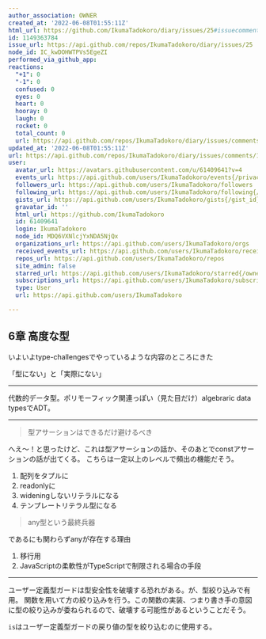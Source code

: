 ```yaml
---
author_association: OWNER
created_at: '2022-06-08T01:55:11Z'
html_url: https://github.com/IkumaTadokoro/diary/issues/25#issuecomment-1149363784
id: 1149363784
issue_url: https://api.github.com/repos/IkumaTadokoro/diary/issues/25
node_id: IC_kwDOHWTPVs5EgeZI
performed_via_github_app: 
reactions:
  "+1": 0
  "-1": 0
  confused: 0
  eyes: 0
  heart: 0
  hooray: 0
  laugh: 0
  rocket: 0
  total_count: 0
  url: https://api.github.com/repos/IkumaTadokoro/diary/issues/comments/1149363784/reactions
updated_at: '2022-06-08T01:55:11Z'
url: https://api.github.com/repos/IkumaTadokoro/diary/issues/comments/1149363784
user:
  avatar_url: https://avatars.githubusercontent.com/u/61409641?v=4
  events_url: https://api.github.com/users/IkumaTadokoro/events{/privacy}
  followers_url: https://api.github.com/users/IkumaTadokoro/followers
  following_url: https://api.github.com/users/IkumaTadokoro/following{/other_user}
  gists_url: https://api.github.com/users/IkumaTadokoro/gists{/gist_id}
  gravatar_id: ''
  html_url: https://github.com/IkumaTadokoro
  id: 61409641
  login: IkumaTadokoro
  node_id: MDQ6VXNlcjYxNDA5NjQx
  organizations_url: https://api.github.com/users/IkumaTadokoro/orgs
  received_events_url: https://api.github.com/users/IkumaTadokoro/received_events
  repos_url: https://api.github.com/users/IkumaTadokoro/repos
  site_admin: false
  starred_url: https://api.github.com/users/IkumaTadokoro/starred{/owner}{/repo}
  subscriptions_url: https://api.github.com/users/IkumaTadokoro/subscriptions
  type: User
  url: https://api.github.com/users/IkumaTadokoro

---
```

## 6章 高度な型

いよいよtype-challengesでやっているような内容のところにきた

「型にない」と「実際にない」

---

代数的データ型。ポリモーフィック関連っぽい（見た目だけ）algebraric data typesでADT。

---

> 型アサーションはできるだけ避けるべき

へえ〜！と思ったけど、これは型アサーションの話か、そのあとでconstアサーションの話が出てくる。
こちらは一定以上のレベルで頻出の機能だそう。

1. 配列をタプルに
2. readonlyに
3. wideningしないリテラルになる
4. テンプレートリテラル型になる

> any型という最終兵器

であるにも関わらずanyが存在する理由

1. 移行用
2. JavaScriptの柔軟性がTypeScriptで制限される場合の手段

---

ユーザー定義型ガードは型安全性を破壊する恐れがある。が、型絞り込みで有用。
関数を用いて方の絞り込みを行う。この関数の実装、つまり書き手の意図に型の絞り込みが委ねられるので、破壊する可能性があるということだそう。

`is`はユーザー定義型ガードの戻り値の型を絞り込むのに使用する。
